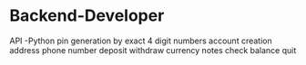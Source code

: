 # Backend-Developer
API -Python
pin generation by exact 4 digit numbers
account creation
address
phone number
deposit
withdraw
currency notes
check balance
quit


